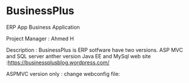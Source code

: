 # BusinessPlus
ERP App
Business Application

Project Manager : Ahmed H

Description : BusinessPlus is ERP sotfware have two versions. ASP MVC and SQL server anther version Java EE and MySql
 web site :https://businessplusblog.wordpress.com/
 

ASPMVC version only :
change webconfig file:
<add name="ERPBusinessPlus" connectionString="data source=DELL-PC\SQLEXPRESS;initial catalog=ERPBusinessPlus;integrated security=True;" />


